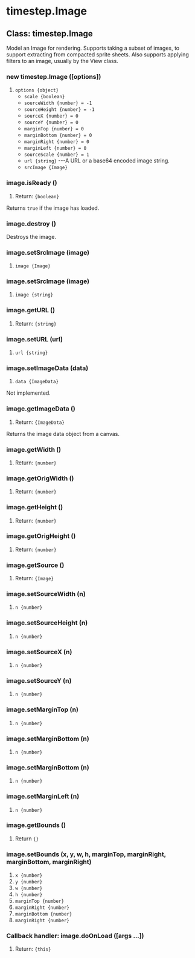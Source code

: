 # timestep.Image

## Class: timestep.Image

Model an Image for rendering. Supports taking a subset of
images, to support extracting from compacted sprite
sheets. Also supports applying filters to an image, usually
by the View class.

### new timestep.Image ([options])
1. `options {object}`
	* `scale {boolean}`
	* `sourceWidth {number} = -1`
	* `sourceHeight {number} = -1`
	* `sourceX {number} = 0`
	* `sourceY {number} = 0`
	* `marginTop {number} = 0`
	* `marginBottom {number} = 0`
	* `marginRight {number} = 0`
	* `marginLeft {number} = 0`
	* `sourceScale {number} = 1`
	* `url {string}` ---A URL or a base64 encoded image string.
	* `srcImage {Image}`

### image.isReady ()
1. Return: `{boolean}`

Returns `true` if the image has loaded.

### image.destroy ()

Destroys the image.

### image.setSrcImage (image)
1. `image {Image}`

### image.setSrcImage (image)
1. `image {string}`

### image.getURL ()
1. Return: `{string}`

### image.setURL (url)
1. `url {string}`

### image.setImageData (data)
1. `data {ImageData}`

Not implemented.

### image.getImageData ()
1. Return: `{ImageData}`

Returns the image data object from a canvas.

### image.getWidth ()
1. Return: `{number}`

### image.getOrigWidth ()
1. Return: `{number}`

### image.getHeight ()
1. Return: `{number}`

### image.getOrigHeight ()
1. Return: `{number}`

### image.getSource ()
1. Return: `{Image}`

### image.setSourceWidth (n)
1. `n {number}`

### image.setSourceHeight (n)
1. `n {number}`

### image.setSourceX (n)
1. `n {number}`

### image.setSourceY (n)
1. `n {number}`

### image.setMarginTop (n)
1. `n {number}`

### image.setMarginBottom (n)
1. `n {number}`

### image.setMarginBottom (n)
1. `n {number}`

### image.setMarginLeft (n)
1. `n {number}`

### image.getBounds ()
1. Return `{}`

### image.setBounds (x, y, w, h, marginTop, marginRight, marginBottom, marginRight)
1. `x {number}`
2. `y {number}`
3. `w {number}`
4. `h {number}`
5. `marginTop {number}`
6. `marginRight {number}`
7. `marginBottom {number}`
8. `marginRight {number}`


### Callback handler: image.doOnLoad ([args ...])
1. Return: `{this}`
